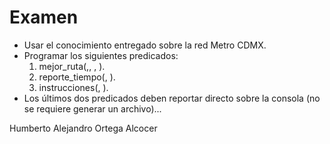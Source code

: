 # Examen

- Usar el conocimiento entregado sobre la red Metro CDMX.
- Programar los siguientes predicados:
  1.  mejor_ruta(<origen>,<destino>, <mejor-ruta>, <tiempo>).
  2.  reporte_tiempo(<origen>, <destino>).
  3.  instrucciones(<origen>, <destino>).
- Los últimos dos predicados deben reportar directo sobre la consola (no se requiere generar un archivo)...

Humberto Alejandro Ortega Alcocer
